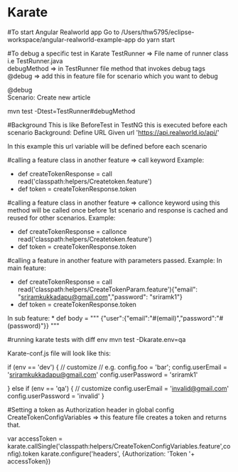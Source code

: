 # Karate

#To start Angular Realworld app
Go to /Users/thw5795/eclipse-workspace/angular-realworld-example-app
do yarn start

#To debug a specific test in Karate
TestRunner => File name of runner class i.e TestRunner.java <br>
debugMethod => in TestRunner file method that invokes debug tags <br>
@debug => add this in feature file for scenario which you want to debug

@debug 	
Scenario: Create new article

mvn test -Dtest=TestRunner#debugMethod

#Background
This is like BeforeTest in TestNG this is executed before each scenario
Background: Define URL 
	Given url 'https://api.realworld.io/api/'

In this example this url variable will be defined before each scenario

#calling a feature class in another feature => call keyword
Example:
* def createTokenResponse = call read('classpath:helpers/Createtoken.feature')
* def token =  createTokenResponse.token

#calling a feature class in another feature => callonce keyword
using this method will be called once before 1st scenario and response is cached and reused for other scenarios.
Example:
* def createTokenResponse = callonce read('classpath:helpers/Createtoken.feature')
* def token =  createTokenResponse.token

#calling a feature in another feature with parameters passed.
Example:
In main feature:

   * def createTokenResponse = call read('classpath:helpers/CreateTokenParam.feature'){"email": "sriramkukkadapu@gmail.com","password": "sriramk1"}
   * def token =  createTokenResponse.token	
   
In sub feature:
	* def body = """ 	{"user":{"email":"#(email)","password":"#(password)"}}	"""
	

#running karate tests with diff env
mvn test -Dkarate.env=qa	

Karate-conf.js file will look like this:

if (env == 'dev') { 
// customize 
// e.g. config.foo = 'bar'; 
config.userEmail = 'sriramkukkadapu@gmail.com'
config.userPassword = 'sriramk1'
 
} else if (env == 'qa') { 
// customize 
config.userEmail = 'invalid@gmail.com'
config.userPassword = 'invalid'
} 
	
#Setting a token as Authorization header in global config
CreateTokenConfigVariables => this feature file creates a token and returns that. 

var accessToken = karate.callSingle('classpath:helpers/CreateTokenConfigVariables.feature',config).token
karate.configure('headers', {Authorization: 'Token '+ accessToken})






	